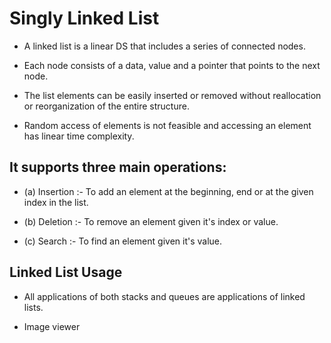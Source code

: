 # Singly Linked List

- A linked list is a linear DS that includes a series of connected nodes.

- Each node consists of a data, value and a pointer that points to the next node.

- The list elements can be easily inserted or removed without reallocation or reorganization of the entire structure.

- Random access of elements is not feasible and accessing an element has linear time complexity.


## It supports three main operations:

- (a) Insertion :- To add an element at the beginning, end or at the given index in the list.

- (b) Deletion :- To remove an element given it's index or value.

- (c) Search :- To find an element given it's value.


## Linked List Usage

- All applications of both stacks and queues are applications of linked lists.

- Image viewer
